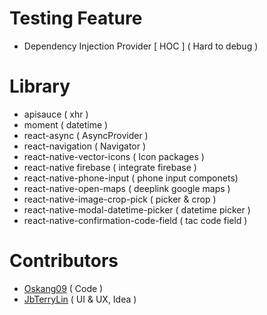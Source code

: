 # Testing Feature

* Dependency Injection Provider [ HOC ] ( Hard to debug )

# Library

* apisauce ( xhr )
* moment ( datetime )
* react-async ( AsyncProvider )
* react-navigation ( Navigator )
* react-native-vector-icons ( Icon packages )
* react-native firebase ( integrate firebase )
* react-native-phone-input ( phone input componets) 
* react-native-open-maps ( deeplink google maps )
* react-native-image-crop-pick ( picker & crop )
* react-native-modal-datetime-picker ( datetime picker )
* react-native-confirmation-code-field ( tac code field )

# Contributors

* [Oskang09](https://github.com/Oskang09) ( Code )
* [JbTerryLin](https://github.com/JbTerryLin) ( UI & UX, Idea )